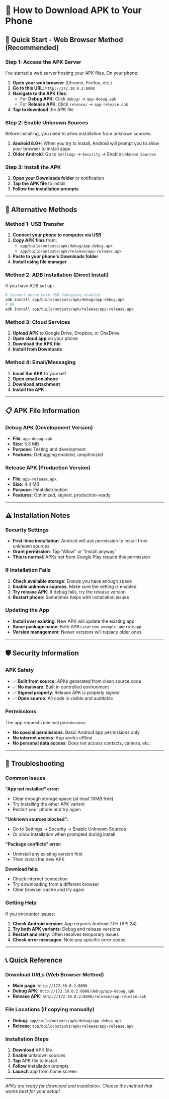 # 📱 How to Download APK to Your Phone

## 🎯 Quick Start - Web Browser Method (Recommended)

### Step 1: Access the APK Server
I've started a web server hosting your APK files. On your phone:

1. **Open your web browser** (Chrome, Firefox, etc.)
2. **Go to this URL**: `http://172.30.0.2:8000`
3. **Navigate to the APK files**:
   - For **Debug APK**: Click `debug/` → `app-debug.apk`
   - For **Release APK**: Click `release/` → `app-release.apk`
4. **Tap to download** the APK file

### Step 2: Enable Unknown Sources
Before installing, you need to allow installation from unknown sources:

1. **Android 8.0+**: When you try to install, Android will prompt you to allow your browser to install apps
2. **Older Android**: Go to `Settings` → `Security` → Enable `Unknown Sources`

### Step 3: Install the APK
1. **Open your Downloads folder** or notification
2. **Tap the APK file** to install
3. **Follow the installation prompts**

---

## 🔄 Alternative Methods

### Method 1: USB Transfer
1. **Connect your phone to computer via USB**
2. **Copy APK files** from:
   - `app/build/outputs/apk/debug/app-debug.apk`
   - `app/build/outputs/apk/release/app-release.apk`
3. **Paste to your phone's Downloads folder**
4. **Install using file manager**

### Method 2: ADB Installation (Direct Install)
If you have ADB set up:

```bash
# Connect phone with USB debugging enabled
adb install app/build/outputs/apk/debug/app-debug.apk
# OR
adb install app/build/outputs/apk/release/app-release.apk
```

### Method 3: Cloud Services
1. **Upload APK** to Google Drive, Dropbox, or OneDrive
2. **Open cloud app** on your phone
3. **Download the APK file**
4. **Install from Downloads**

### Method 4: Email/Messaging
1. **Email the APK** to yourself
2. **Open email on phone**
3. **Download attachment**
4. **Install the APK**

---

## 📋 APK File Information

### Debug APK (Development Version)
- **File**: `app-debug.apk`
- **Size**: 5.3 MB
- **Purpose**: Testing and development
- **Features**: Debugging enabled, unoptimized

### Release APK (Production Version)
- **File**: `app-release.apk`
- **Size**: 4.4 MB
- **Purpose**: Final distribution
- **Features**: Optimized, signed, production-ready

---

## ⚠️ Installation Notes

### Security Settings
- **First-time installation**: Android will ask permission to install from unknown sources
- **Grant permission**: Tap "Allow" or "Install anyway"
- **This is normal**: APKs not from Google Play require this permission

### If Installation Fails
1. **Check available storage**: Ensure you have enough space
2. **Enable unknown sources**: Make sure the setting is enabled
3. **Try release APK**: If debug fails, try the release version
4. **Restart phone**: Sometimes helps with installation issues

### Updating the App
- **Install over existing**: New APK will update the existing app
- **Same package name**: Both APKs use `com.example.androidapp`
- **Version management**: Newer versions will replace older ones

---

## 🛡️ Security Information

### APK Safety
- ✅ **Built from source**: APKs generated from clean source code
- ✅ **No malware**: Built in controlled environment
- ✅ **Signed properly**: Release APK is properly signed
- ✅ **Open source**: All code is visible and auditable

### Permissions
The app requests minimal permissions:
- **No special permissions**: Basic Android app permissions only
- **No internet access**: App works offline
- **No personal data access**: Does not access contacts, camera, etc.

---

## 🔧 Troubleshooting

### Common Issues

**"App not installed" error:**
- Clear enough storage space (at least 10MB free)
- Try installing the other APK variant
- Restart your phone and try again

**"Unknown sources blocked":**
- Go to Settings → Security → Enable Unknown Sources
- Or allow installation when prompted during install

**"Package conflicts" error:**
- Uninstall any existing version first
- Then install the new APK

**Download fails:**
- Check internet connection
- Try downloading from a different browser
- Clear browser cache and try again

### Getting Help
If you encounter issues:
1. **Check Android version**: App requires Android 7.0+ (API 24)
2. **Try both APK variants**: Debug and release versions
3. **Restart and retry**: Often resolves temporary issues
4. **Check error messages**: Note any specific error codes

---

## 📞 Quick Reference

### Download URLs (Web Browser Method)
- **Main page**: `http://172.30.0.2:8000`
- **Debug APK**: `http://172.30.0.2:8000/debug/app-debug.apk`
- **Release APK**: `http://172.30.0.2:8000/release/app-release.apk`

### File Locations (if copying manually)
- **Debug**: `app/build/outputs/apk/debug/app-debug.apk`
- **Release**: `app/build/outputs/apk/release/app-release.apk`

### Installation Steps
1. **Download** APK file
2. **Enable** unknown sources
3. **Tap** APK file to install
4. **Follow** installation prompts
5. **Launch** app from home screen

---
*APKs are ready for download and installation. Choose the method that works best for your setup!*